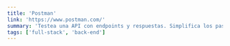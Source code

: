 ```yaml
---
title: 'Postman'
link: 'https://www.postman.com/'
summary: 'Testea una API con endpoints y respuestas. Simplifica los pasos para construir una API'
tags: ['full-stack', 'back-end']
---
```


